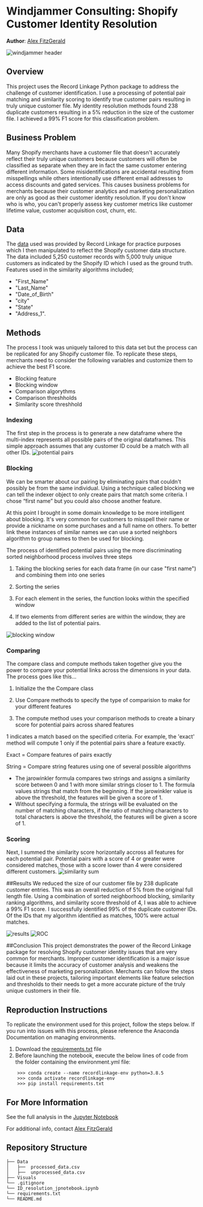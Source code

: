 # Windjammer Consulting: Shopify Customer Identity Resolution
**Author**: [Alex FitzGerald](https://www.linkedin.com/in/alex-fitzgerald-0734076a/)

![windjammer header](Visuals/shopify_id_resolution.png)

## Overview
This project uses the Record Linkage Python package to address the challenge of customer identification. I use a processing of potential pair matching and similarity scoring to identify true customer pairs resulting in truly unique customer file. My identity resolution methods found 238 duplicate customers resulting in a 5% reduction in the size of the customer file. I achieved a 99% F1 score for this classification problem.

## Business Problem
Many Shopify merchants have a customer file that doesn't accurately reflect their truly unique customers because customers will often be classified as separate when they are in fact the same customer entering different information. Some misidentifications are accidental resulting from misspellings while others intentionally use different email addresses to access discounts and gated services. This causes business problems for merchants because their customer analytics and marketing personalization are only as good as their customer identity resolution. If you don't know who is who, you can't properly assess key customer metrics like customer lifetime value, customer acquisition cost, churn, etc.

## Data
The [data](./Data/processed_data.csv) used was provided by Record Linkage for practice purposes which I then manipulated to reflect the Shopify customer data structure. The data included 5,250 customer records with 5,000 truly unique customers as indicated by the Shopify ID which I used as the ground truth. Features used in the similarity algorithms included; 
* "First_Name"
* "Last_Name"
* "Date_of_Birth"
* "city"
* "State"
* "Address_1".


## Methods
The process I took was uniquely tailored to this data set but the process can be replicated for any Shopify customer file. To replicate these steps, merchants need to consider the following variables and customize them to achieve the best F1 score.

* Blocking feature
* Blocking window
* Comparison algorythms
* Comparison threshholds
* Similarity score threshhold

### Indexing
The first step in the process is to generate a new dataframe where the multi-index represents all possible pairs of the original dataframes. This simple approach assumes that any customer ID could be a match with all other IDs.
![potential pairs](Visuals/potential_pairs.png)

### Blocking
We can be smarter about our pairing by eliminating pairs that couldn't possibly be from the same individual. Using a technique called blocking we can tell the indexer object to only create pairs that match some criteria. I chose “first name” but you could also choose another feature.

At this point I brought in some domain knowledge to be more intelligent about blocking. It's very common for customers to misspell their name or provide a nickname on some purchases and a full name on others. To better link these instances of similar names we can use a sorted neighbors algorithm to group names to then be used for blocking.

The process of identified potential pairs using the more discriminating sorted neighborhood process involves three steps

1. Taking the blocking series for each data frame (in our case "first name") and combining them into one series

2. Sorting the series

3. For each element in the series, the function looks within the specified window 

4. If two elements from different series are within the window, they are added to the list of potential pairs.

![blocking window](Visuals/blocking_window.png)

### Comparing
The compare class and compute methods taken together give you the power to compare your potential links across the dimensions in your data. The process goes like this...

1. Initialize the the Compare class

2. Use Compare methods to specify the type of comparision to make for your different features

3. The compute method uses your comparison methods to create a binary score for potential pairs across shared features

1 indicates a match based on the specified criteria. For example, the 'exact' method will compute 1 only if the potential pairs share a feature exactly.

Exact = Compare features of pairs exactly 

String = Compare string features using one of several possible algorithms
* The jarowinkler formula compares two strings and assigns a similarity score between 0 and 1 with more similar strings closer to 1. The formula values strings that match from the beginning. If the jarowinkler value is above the threshold, the features will be given a score of 1.
* Without specifying a formula, the strings will be evaluated on the number of matching characters, if the ratio of matching characters to total characters is above the threshold, the features will be given a score of 1.

### Scoring
Next, I summed the similarity score horizontally accross all features for each potential pair. Potential pairs with a score of 4 or greater were considered matches, those with a score lower than 4 were considered different customers.
![similarity sum](Visuals/similarity_sum.png)

##Results
We reduced the size of our customer file by 238 duplicate customer entries. This was an overall reduction of  5% from the original full length file. Using a combination of sorted neighborhood blocking, similarity ranking algorithms, and similarity score threshold of 4, I was able to achieve a 99% F1 score. I successfully identified 99% of the duplicate customer IDs. Of the IDs that my algorithm identified as matches, 100% were actual matches.

![results](Visuals/results.png)
![ROC](Visuals/p&r_roc_curve.png)

##Conclusion
This project demonstrates the power of the Record Linkage package for resolving Shopify customer identity issues that are very common for merchants. Improper customer identification is a major issue because it limits the accuracy of customer analysis and weakens the effectiveness of marketing personalization. Merchants can follow the steps laid out in these projects, tailoring important elements like feature selection and thresholds to their needs to get a more accurate picture of the truly unique customers in their file.


## Reproduction Instructions
To replicate the environment used for this project, follow the steps below. If you run into issues with this process, please reference the Anaconda Documentation on managing environments.

1. Download the [requirements.txt](./requirements.txt) file
2. Before launching the notebook, execute the below lines of code from the folder containing the environment.yml file:
```
    >>> conda create --name recordlinkage-env python=3.8.5
    >>> conda activate recordlinkage-env
    >>> pip install requirements.txt
 ```   
 
## For More Information

See the full analysis in the [Jupyter Notebook](./ID_resolution_jpnotebook.ipynb)

For additional info, contact [Alex FitzGerald](https://www.linkedin.com/in/alex-fitzgerald-0734076a/)

## Repository Structure

```
├── Data
│   ├──  processed_data.csv
│   ├──  unprocessed_data.csv
├── Visuals
└── .gitignore
└── ID_resolution_jpnotebook.ipynb
└── requirements.txt
└── README.md
```


##
